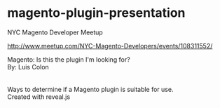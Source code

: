 magento-plugin-presentation 
===========================

NYC Magento Developer Meetup 

http://www.meetup.com/NYC-Magento-Developers/events/108311552/

Magento: Is this the plugin I'm looking for?<br />
By: Luis Colon
<br />
<br/>
<br/>
Ways to determine if a Magento plugin is suitable for use.<br />
Created with reveal.js<br />
